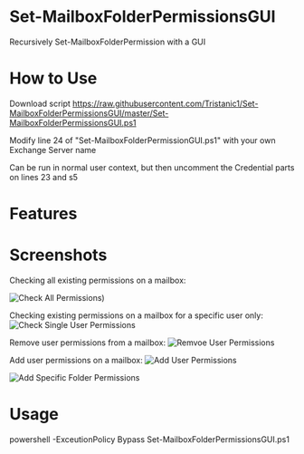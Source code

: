 # Set-MailboxFolderPermissionsGUI
Recursively Set-MailboxFolderPermission with a GUI

# How to Use
Download script https://raw.githubusercontent.com/Tristanic1/Set-MailboxFolderPermissionsGUI/master/Set-MailboxFolderPermissionsGUI.ps1

Modify line 24 of "Set-MailboxFolderPermissionGUI.ps1" with your own Exchange Server name

Can be run in normal user context, but then uncomment the Credential parts on lines 23 and s5

# Features


# Screenshots
Checking all existing permissions on a mailbox:

![Check All Permissions](https://raw.githubusercontent.com/Tristanic1/Set-MailboxFolderPermissionsGUI/master/img/Check2.gif))

Checking existing permissions on a mailbox for a specific user only:
![Check Single User Permissions](https://github.com/Tristanic1/Set-MailboxFolderPermissionsGUI/img/CheckUser2.gif)

Remove user permissions from a mailbox:
![Remvoe User Permissions](https://github.com/Tristanic1/Set-MailboxFolderPermissionsGUI/img/Remove2.gif)

Add user permissions on a mailbox:
![Add User Permissions](https://github.com/Tristanic1/Set-MailboxFolderPermissionsGUI/img/Add2.gif)

![Add Specific Folder Permissions](https://github.com/Tristanic1/Set-MailboxFolderPermissionsGUI/img/Modify2.gif)

# Usage
powershell -ExceutionPolicy Bypass Set-MailboxFolderPermissionsGUI.ps1
